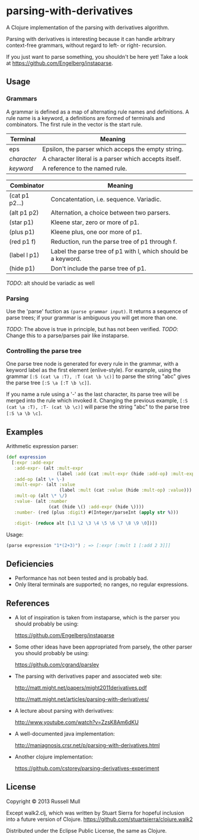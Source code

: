 # parsing-with-derivatives

A Clojure implementation of the parsing with derivatives algorithm.

Parsing with derivatives is interesting because it can handle
arbitrary context-free grammars, without regard to left- or right-
recursion.

If you just want to parse something, you shouldn't be here yet! Take a look
at https://github.com/Engelberg/instaparse.

## Usage

### Grammars

A grammar is defined as a map of alternating rule names and
definitions. A rule name is a keyword, a definitions are formed of terminals
and combinators. The first rule in the vector is the start rule.

| Terminal        | Meaning                                                      |
|-----------------|--------------------------------------------------------------|
| eps             | Epsilon, the parser which acceps the empty string.           |
| *character*     | A character literal is a parser which accepts itself.        |
| *keyword*       | A reference to the named rule.                               |

| Combinator      | Meaning                                                      |
|-----------------|--------------------------------------------------------------|
| (cat p1 p2...)  | Concatentation, i.e. sequence. Variadic.                     |
| (alt p1 p2)     | Alternation, a choice between two parsers.                   |
| (star p1)       | Kleene star, zero or more of p1.                             |
| (plus p1)       | Kleene plus, one oor more of p1.                             |
| (red p1 f)      | Reduction, run the parse tree of p1 through f.               |
| (label l p1)   | Label the parse tree of p1 with l, which should be a keyword. |
| (hide p1)       | Don't include the parse tree of p1.                          |

*TODO*: alt should be variadic as well

### Parsing

Use the 'parse' fuction as ```(parse grammar input)```. It returns a sequence
of parse trees; if your grammar is ambiguous you will get more than one.

*TODO*: The above is true in principle, but has not been verified.
*TODO*: Change this to a parse/parses pair like instaparse.

### Controlling the parse tree

One parse tree node is generated for every rule in the grammar, with a
keyword label as the first element (enlive-style). For example, using
the grammar ```[:S (cat \a :T), :T (cat \b \c)]``` to parse the string "abc"
gives the parse tree ```[:S \a [:T \b \c]]```.

If you name a rule using a '-' as the last character, its parse tree
will be merged into the rule which invoked it. Changing the previous example,
```[:S (cat \a :T), :T- (cat \b \c)]``` will parse the string "abc" to the
parse tree ```[:S \a \b \c]```.

## Examples

Arithmetic expression parser:

```clojure
(def expression
  [:expr :add-expr
   :add-expr- (alt :mult-expr
                   (label :add (cat :mult-expr (hide :add-op) :mult-expr)))
   :add-op (alt \+ \-)
   :mult-expr- (alt :value
                    (label :mult (cat :value (hide :mult-op) :value)))
   :mult-op (alt \* \/)
   :value- (alt :number
                (cat (hide \() :add-expr (hide \))))
   :number- (red (plus :digit) #(Integer/parseInt (apply str %)))

   :digit- (reduce alt [\1 \2 \3 \4 \5 \6 \7 \8 \9 \0])])
```

Usage:

```clojure
(parse expression "1*(2+3)") ; => [:expr [:mult 1 [:add 2 3]]]
```

## Deficiencies

- Performance has not been tested and is probably bad.
- Only literal terminals are supported; no ranges, no regular
  expressions.

## References

* A lot of inspiration is taken from instaparse, which is the parser
  you should probably be using:

  https://github.com/Engelberg/instaparse

* Some other ideas have been appropriated from parsely, the other
  parser you should probably be using:

  https://github.com/cgrand/parsley

* The parsing with derivatives paper and associated web site:

  http://matt.might.net/papers/might2011derivatives.pdf

  http://matt.might.net/articles/parsing-with-derivatives/

* A lecture about parsing with derivatives:

  http://www.youtube.com/watch?v=ZzsK8Am6dKU

* A well-documented java implementation:

  http://maniagnosis.crsr.net/p/parsing-with-derivatives.html

* Another clojure implementation:

  https://github.com/cstorey/parsing-derivatives-experiment

## License

Copyright © 2013 Russell Mull

Except walk2.clj, which was written by Stuart Sierra for hopeful inclusion
into a future version of Clojure. https://github.com/stuartsierra/clojure.walk2

Distributed under the Eclipse Public License, the same as Clojure.

